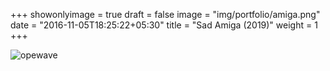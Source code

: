 +++
showonlyimage = true
draft = false
image = "img/portfolio/amiga.png"
date = "2016-11-05T18:25:22+05:30"
title = "Sad Amiga (2019)"
weight = 1
+++

![opewave][1]

[1]: /img/portfolio/amiga.png
